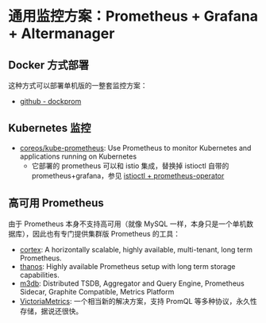 # 通用监控方案：Prometheus + Grafana + Altermanager


## Docker 方式部署

这种方式可以部署单机版的一整套监控方案：

- [github - dockprom](https://github.com/stefanprodan/dockprom)

## Kubernetes 监控

- [coreos/kube-prometheus](https://github.com/coreos/kube-prometheus): Use Prometheus to monitor Kubernetes and applications running on Kubernetes
  - 它部署的 prometheus 可以和 istio 集成，替换掉 istioctl 自带的 prometheus+grafana，参见 [istioctl + prometheus-operator](/kubernetes/service_mesh/README.md)

## 高可用 Prometheus

由于 Prometheus 本身不支持高可用（就像 MySQL 一样，本身只是一个单机数据库），因此也有专门提供集群版 Prometheus 的工具：

- [cortex](https://github.com/cortexproject/cortex): A horizontally scalable, highly available, multi-tenant, long term Prometheus.
- [thanos](https://github.com/thanos-io/thanos): Highly available Prometheus setup with long term storage capabilities.
- [m3db](https://github.com/m3db/m3): Distributed TSDB, Aggregator and Query Engine, Prometheus Sidecar, Graphite Compatible, Metrics Platform 
- [VictoriaMetrics](https://github.com/VictoriaMetrics/VictoriaMetrics): 一个相当新的解决方案，支持 PromQL 等多种协议，永久性存储，据说还很快。
